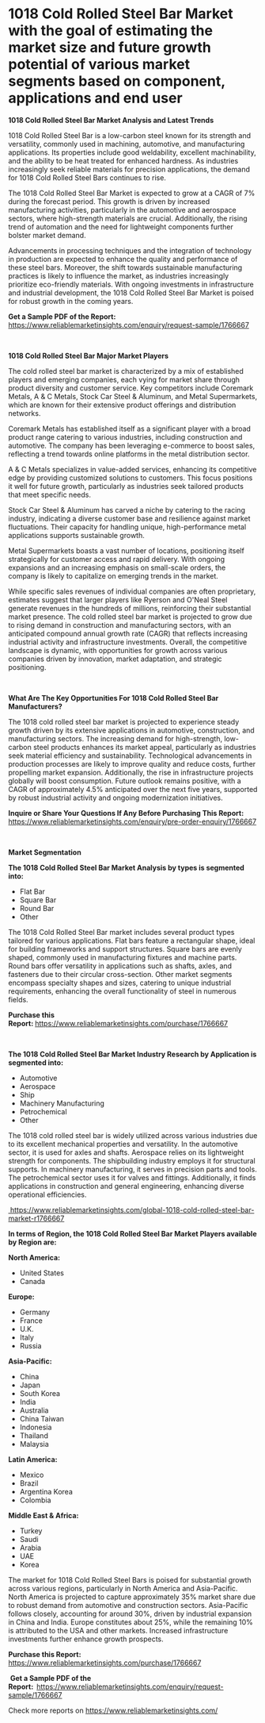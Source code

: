 <p><h1>1018 Cold Rolled Steel Bar Market with the goal of estimating the market size and future growth potential of various market segments based on component, applications and end user</h1></p><p><strong>1018 Cold Rolled Steel Bar Market Analysis and Latest Trends</strong></p>
<p><p>1018 Cold Rolled Steel Bar is a low-carbon steel known for its strength and versatility, commonly used in machining, automotive, and manufacturing applications. Its properties include good weldability, excellent machinability, and the ability to be heat treated for enhanced hardness. As industries increasingly seek reliable materials for precision applications, the demand for 1018 Cold Rolled Steel Bars continues to rise.</p><p>The 1018 Cold Rolled Steel Bar Market is expected to grow at a CAGR of 7% during the forecast period. This growth is driven by increased manufacturing activities, particularly in the automotive and aerospace sectors, where high-strength materials are crucial. Additionally, the rising trend of automation and the need for lightweight components further bolster market demand. </p><p>Advancements in processing techniques and the integration of technology in production are expected to enhance the quality and performance of these steel bars. Moreover, the shift towards sustainable manufacturing practices is likely to influence the market, as industries increasingly prioritize eco-friendly materials. With ongoing investments in infrastructure and industrial development, the 1018 Cold Rolled Steel Bar Market is poised for robust growth in the coming years.</p></p>
<p><strong>Get a Sample PDF of the Report:&nbsp;</strong> <a href="https://www.reliablemarketinsights.com/enquiry/request-sample/1766667?utm_campaign=2269&utm_medium=2&utm_source=Github&utm_content=ia&utm_term=02022025&utm_id=1018-cold-rolled-steel-bar">https://www.reliablemarketinsights.com/enquiry/request-sample/1766667</a></p>
<p>&nbsp;</p>
<p><strong>1018 Cold Rolled Steel Bar Major Market Players</strong></p>
<p><p>The cold rolled steel bar market is characterized by a mix of established players and emerging companies, each vying for market share through product diversity and customer service. Key competitors include Coremark Metals, A & C Metals, Stock Car Steel & Aluminum, and Metal Supermarkets, which are known for their extensive product offerings and distribution networks.</p><p>Coremark Metals has established itself as a significant player with a broad product range catering to various industries, including construction and automotive. The company has been leveraging e-commerce to boost sales, reflecting a trend towards online platforms in the metal distribution sector.</p><p>A & C Metals specializes in value-added services, enhancing its competitive edge by providing customized solutions to customers. This focus positions it well for future growth, particularly as industries seek tailored products that meet specific needs.</p><p>Stock Car Steel & Aluminum has carved a niche by catering to the racing industry, indicating a diverse customer base and resilience against market fluctuations. Their capacity for handling unique, high-performance metal applications supports sustainable growth.</p><p>Metal Supermarkets boasts a vast number of locations, positioning itself strategically for customer access and rapid delivery. With ongoing expansions and an increasing emphasis on small-scale orders, the company is likely to capitalize on emerging trends in the market.</p><p>While specific sales revenues of individual companies are often proprietary, estimates suggest that larger players like Ryerson and O'Neal Steel generate revenues in the hundreds of millions, reinforcing their substantial market presence. The cold rolled steel bar market is projected to grow due to rising demand in construction and manufacturing sectors, with an anticipated compound annual growth rate (CAGR) that reflects increasing industrial activity and infrastructure investments. Overall, the competitive landscape is dynamic, with opportunities for growth across various companies driven by innovation, market adaptation, and strategic positioning.</p></p>
<p>&nbsp;</p>
<p><strong>What Are The Key Opportunities For 1018 Cold Rolled Steel Bar Manufacturers?</strong></p>
<p><p>The 1018 cold rolled steel bar market is projected to experience steady growth driven by its extensive applications in automotive, construction, and manufacturing sectors. The increasing demand for high-strength, low-carbon steel products enhances its market appeal, particularly as industries seek material efficiency and sustainability. Technological advancements in production processes are likely to improve quality and reduce costs, further propelling market expansion. Additionally, the rise in infrastructure projects globally will boost consumption. Future outlook remains positive, with a CAGR of approximately 4.5% anticipated over the next five years, supported by robust industrial activity and ongoing modernization initiatives.</p></p>
<p><strong>Inquire or Share Your Questions If Any Before Purchasing This Report:</strong> <a href="https://www.reliablemarketinsights.com/enquiry/pre-order-enquiry/1766667?utm_campaign=2269&utm_medium=2&utm_source=Github&utm_content=ia&utm_term=02022025&utm_id=1018-cold-rolled-steel-bar">https://www.reliablemarketinsights.com/enquiry/pre-order-enquiry/1766667</a></p>
<p>&nbsp;</p>
<p><strong>Market Segmentation</strong></p>
<p><strong>The 1018 Cold Rolled Steel Bar Market Analysis by types is segmented into:</strong></p>
<p><ul><li>Flat Bar</li><li>Square Bar</li><li>Round Bar</li><li>Other</li></ul></p>
<p><p>The 1018 Cold Rolled Steel Bar market includes several product types tailored for various applications. Flat bars feature a rectangular shape, ideal for building frameworks and support structures. Square bars are evenly shaped, commonly used in manufacturing fixtures and machine parts. Round bars offer versatility in applications such as shafts, axles, and fasteners due to their circular cross-section. Other market segments encompass specialty shapes and sizes, catering to unique industrial requirements, enhancing the overall functionality of steel in numerous fields.</p></p>
<p><strong>Purchase this Report:&nbsp;</strong><a href="https://www.reliablemarketinsights.com/purchase/1766667?utm_campaign=2269&utm_medium=2&utm_source=Github&utm_content=ia&utm_term=02022025&utm_id=1018-cold-rolled-steel-bar">https://www.reliablemarketinsights.com/purchase/1766667</a></p>
<p>&nbsp;</p>
<p><strong>The 1018 Cold Rolled Steel Bar Market Industry Research by Application is segmented into:</strong></p>
<p><ul><li>Automotive</li><li>Aerospace</li><li>Ship</li><li>Machinery Manufacturing</li><li>Petrochemical</li><li>Other</li></ul></p>
<p><p>The 1018 cold rolled steel bar is widely utilized across various industries due to its excellent mechanical properties and versatility. In the automotive sector, it is used for axles and shafts. Aerospace relies on its lightweight strength for components. The shipbuilding industry employs it for structural supports. In machinery manufacturing, it serves in precision parts and tools. The petrochemical sector uses it for valves and fittings. Additionally, it finds applications in construction and general engineering, enhancing diverse operational efficiencies.</p></p>
<p><a href="https://www.reliablemarketinsights.com/global-1018-cold-rolled-steel-bar-market-r1766667?utm_campaign=2269&utm_medium=2&utm_source=Github&utm_content=ia&utm_term=02022025&utm_id=1018-cold-rolled-steel-bar">&nbsp;https://www.reliablemarketinsights.com/global-1018-cold-rolled-steel-bar-market-r1766667</a></p>
<p><strong>In terms of Region, the 1018 Cold Rolled Steel Bar Market Players available by Region are:</strong></p>
<p>
    <p> <strong> North America: </strong>
        <ul>
            <li>United States</li>
            <li>Canada</li>
        </ul>
        </p> 
    <p> <strong> Europe: </strong>
        <ul>
            <li>Germany</li>
            <li>France</li>
            <li>U.K.</li>
            <li>Italy</li>
            <li>Russia</li>
        </ul>
        </p> 
    <p> <strong> Asia-Pacific: </strong>
        <ul>
            <li>China</li>
            <li>Japan</li>
            <li>South Korea</li>
            <li>India</li>
            <li>Australia</li>
            <li>China Taiwan</li>
            <li>Indonesia</li>
            <li>Thailand</li>
            <li>Malaysia</li>
        </ul>
        </p> 
    <p> <strong> Latin America: </strong>
        <ul>
            <li>Mexico</li>
            <li>Brazil</li>
            <li>Argentina Korea</li>
            <li>Colombia</li>
        </ul>
        </p> 
    <p> <strong> Middle East & Africa: </strong>
        <ul>
            <li>Turkey</li>
            <li>Saudi</li>
            <li>Arabia</li>
            <li>UAE</li>
            <li>Korea</li>
        </ul>
    </p>
    </p>
<p><p>The market for 1018 Cold Rolled Steel Bars is poised for substantial growth across various regions, particularly in North America and Asia-Pacific. North America is projected to capture approximately 35% market share due to robust demand from automotive and construction sectors. Asia-Pacific follows closely, accounting for around 30%, driven by industrial expansion in China and India. Europe constitutes about 25%, while the remaining 10% is attributed to the USA and other markets. Increased infrastructure investments further enhance growth prospects.</p></p>
<p><strong>Purchase this Report: </strong><a href="https://www.reliablemarketinsights.com/purchase/1766667?utm_campaign=2269&utm_medium=2&utm_source=Github&utm_content=ia&utm_term=02022025&utm_id=1018-cold-rolled-steel-bar">https://www.reliablemarketinsights.com/purchase/1766667</a></p>
<p>&nbsp;<strong>Get a Sample PDF of the Report:&nbsp;&nbsp;</strong><a href="https://www.reliablemarketinsights.com/enquiry/request-sample/1766667?utm_campaign=2269&utm_medium=2&utm_source=Github&utm_content=ia&utm_term=02022025&utm_id=1018-cold-rolled-steel-bar">https://www.reliablemarketinsights.com/enquiry/request-sample/1766667</a></p>
<p><strong></strong></p>
<p>Check more reports on <a href="https://www.reliablemarketinsights.com/?utm_campaign=2269&utm_medium=2&utm_source=Github&utm_content=ia&utm_term=02022025&utm_id=1018-cold-rolled-steel-bar">https://www.reliablemarketinsights.com/</a></p>